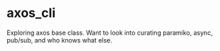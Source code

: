 # axos_cli
Exploring axos base class.  Want to look into curating paramiko, async, pub/sub, and who knows what else.
